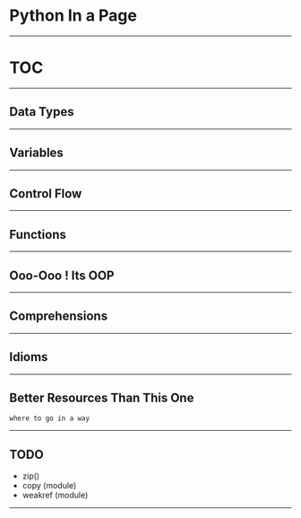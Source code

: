 # Python In a Page

---

# TOC

---

## Data Types

---

## Variables

---

## Control Flow

---

## Functions

---

## Ooo-Ooo ! Its OOP

---

## Comprehensions

---

## Idioms

---

## Better Resources Than This One

`where to go in a way`

---

## TODO

- zip()
- copy (module)
- weakref (module)

---

